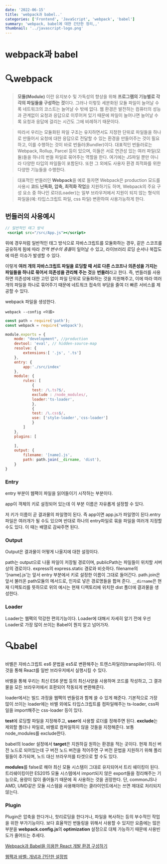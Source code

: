 ```yaml
---
date: '2022-06-15'
title: 'webpack과 babel..'
categories: ['Frontend', 'JavaScript', 'webpack', 'babel']
summary: 'webpack, babel에 대한 간단한 정리,,'
thumbnail: '../javascript-logo.png'
---
```


# webpack과 babel

# 🔍webpack

> **모듈(Module)** 이란 유지보수 및 가독성의 향상을 위해 **프로그램의 기능별로 각각의 파일들을 구성하는 것**이다. 그러나 이렇듯 세분화된 모듈 파일이 늘어날 수록 네트워크의 코스트는 늘어날 수 밖에 없다. 웹 환경은 발전하는 컴퓨터의 성능과 관계없이 요청과 응답으로 이루어져 있기 때문에 파일이 늘어나면 늘어날 수록 요청과 응답에 걸리는 시간도 그에 비례하기 때문이다.
> 

> 따라서 우리는 모듈화된 파일 구조는 유지하면서도 지정한 단위로 파일들을 하나로 만들어서 요청에 대한 응답으로 전달할 수 있는 환경을 만들어주는 것이 필요하고, 이를 수행하는 것이 바로 번들러(Bundler)이다. 대표적인 번들러로는 Webpack, Rollup, Parcel 등이 있으며, 이들은 서로 연관성 있는 여러 파일(모듈)들을 하나의 번들 파일로 묶어주는 역할을 한다. 여기에는 JS파일 뿐만 아니라 다양한 타입의 파일들이 포함된다. 또한 그 외에도 사용자 환경 최적화를 위한 다양한 기능들을 수행한다.
> 

> 대표적인 번들러인 **Webpack**을 예로 들자면 Webpack은 production 모드를 사용시 **코드 난독화, 압축, 최적화 작업**을 지원하기도 하며, Webpack의 주요 구성 요소 중 하나인 로더(Loader)는 일부 브라우저에서 지원이 되지 않는 형식의 파일을(예: 타입스크립트 파일, css 파일) 변환하여 사용가능하게 한다.
> 

## **번들러의 사용예시**

```jsx
// 일반적인 태그 방식 
 <script src="/src/App.js"></script>
```

위에 경우처럼 일반적인 태그 방식으로 자바스크립트를 모듈화하는 경우, 같은 스코프를 공유하게 됨에 따라 *전역 변수의 충돌*이 일어날 수 있고, 라이브러리 로딩 순서나 복잡도에 따른 이슈가 발생할 수 있다. 

이렇게 **여러 개의 자바스크립트 파일을 로딩할 때 서로 다른 스코프나 의존성을 가지는 파일들을 하나로 묶어서 의존성을 관리해 주는 것**을 **번들러**라고 한다. 즉, 번들러를 사용하면 의존성에 대한 고민 없이 파일 단위로 모듈화하는 것을 지원해주고, 이에 따라 여러 개의 파일을 하나로 묶어주기 때문에 네트워크 접속의 부담을 줄여 더 빠른 서비스를 제공할 수 있다.


webpack 파일을 생성한다.
```
webpack --config <이름>
```


```jsx
const path = require('path');
const webpack = require('webpack');

module.exports = {
    mode: "development", //production
    devtool: 'eval', // hidden-source-map
    resolve: {
        extensions:[ '.js', '.ts']
    },
    entry: {
        app:'./src/index'
    },
    module: {
        rules: [
            {
            test: /\.ts?$/,
            exclude : /node_modules/,
            loader:'ts-loader',
            },
            {
            test: /\.css$/,
            use: ['style-loader','css-loader']
            }
        ]
    },
    plugins: [
        
    ],
    output: {
        filename: '[name].js',
        path: path.join(__dirname, 'dist'),
    }
}
```

### Entry

entry 부분이 웹팩이 파일을 읽어들이기 시작하는 부분이다.

app이 객체의 키로 설정되어 있는데 이 부분 이름은 자유롭게 설정할 수 있다. 

저 키가 이름이 곧 결과물의 파일명이 된다. 즉 app이면 app.js가 파일명이 된다.entry 파일은 여러개가 될 수도 있으며 반대로 하나의 entry파일로 묶을 파일을 여러개 지정할 수도 있다. 이 때는 배열로 감싸주면 된다.

### Output

Output은 결과물이 어떻게 나올지에 대한 설정이다.

path는 output으로 나올 파일이 저장될 경로이며, publicPath는 파일들이 위치할 서버 상의 경로이다. express의 express.static 경로와 비슷하다. filename의 '[name].js'는 앞서 entry 부분에서 키로 설정한 이름이 그대로 들어간다. path.join은 앞서 불러온 path모듈의 메서드로, 인자로 넣은 경로명들을 합쳐 준다. `__dirname`은 현재 디렉토리를 뜻하므로 위의 예시는 현재 디렉토리에 위치한 dist 폴더에 결과물을 생성한다.

### Loader

Loader는 웹팩의 막강한 편의기능이다. Loader에 대해서 자세히 알기 전에 우선 Loader로 가장 많이 쓰이는 Babel이 뭔지 알고 넘어가자.

# 🔍babel

바벨은 자바스크립트 es6 문법을 es5로 변환해주는 트렌스파일러(transpiler)이다. 이것을 통해 React를 일반 브라우저에서 실행시킬 수 있다.

바벨을 통해 우리는 최신 ES6 문법 등의 최신사양을 사용하며 코드를 작성하고, 그 결과물을 모든 브라우저에서 호환되어 작동되게 변환해준다.

loader에서는 빌드 과정을 웹팩의 번들링과 함께 쓸 수 있게 해준다. 기본적으로 가장 많이 쓰이는 loader에는 바벨 외에도 타입스크립트를 컴파일해주는 ts-loader, css파일을 import해주는 css-loader 등이 있다.

**test**에 로딩할 파일을 지정해주고, **user**에 사용할 로더를 정해주면 된다. **exclude**는 제외할 폴더나 파일로, 바벨로 컴파일하지 않을 것들을 지정해준다. 보통 node_modules를 exclude한다.

babel의 loader 설정에서 **target**은 지원하길 원하는 환경을 적는 곳이다. 현재 최신 버전 노드로 되어있는데 구 버전 노드 버전을 적어주면 구 버전 문법을 지원하기 위해 폴리필들이 추가되며, 노드 대신 브라우저를 타겟으로 할 수도 있다.

**modules**를 false로 해야 최신 모듈 시스템이 그대로 유지되어서 트리 쉐이킹이 된다. 트리쉐이킹이란 ES2015 모듈 시스템에서 import되지 않은 export들을 정리해주는 기능으로, 용량이 많이 줄어들기 때문에 꼭 사용하는 것을 권장한다. 단, commonJS나 AMD, UMD같은 모듈 시스템을 사용해야하는 클라이언트에서는 쓰면 제대로 처리되지 않는다.

### Plugin

Plugin은 압축을 한다거나, 핫리로딩을 한다거나, 파일을 복사하는 등의 부수적인 작업을 위한 부가기능이다. 보다 효율적인 번들링을 위해서 사용할 수 있지만 요즘에는 많은 부분을 **webpack.config.js**의 **optimization** 설정으로 대체 가능하기 때문에 사용빈도가 줄어드는 추세다.



[Webpack과 Babel을 이용한 React 개발 환경 구성하기](https://berkbach.com/%EC%9B%B9%ED%8C%A9-webpack-%EA%B3%BC-%EB%B0%94%EB%B2%A8-babel-%EC%9D%84-%EC%9D%B4%EC%9A%A9%ED%95%9C-react-%EA%B0%9C%EB%B0%9C-%ED%99%98%EA%B2%BD-%EA%B5%AC%EC%84%B1%ED%95%98%EA%B8%B0-fb87d0027766)

[웹팩과 바벨: 개념과 간단한 설정법](https://velog.io/@inust33/2%EC%A3%BC%EC%B0%A8-%EA%B0%9C%EB%85%90-%EC%8A%A4%ED%84%B0%EB%94%94-%EC%9B%B9%ED%8C%A9%EA%B3%BC-%EB%B0%94%EB%B2%A8%EC%97%90-%EB%8C%80%ED%95%B4)